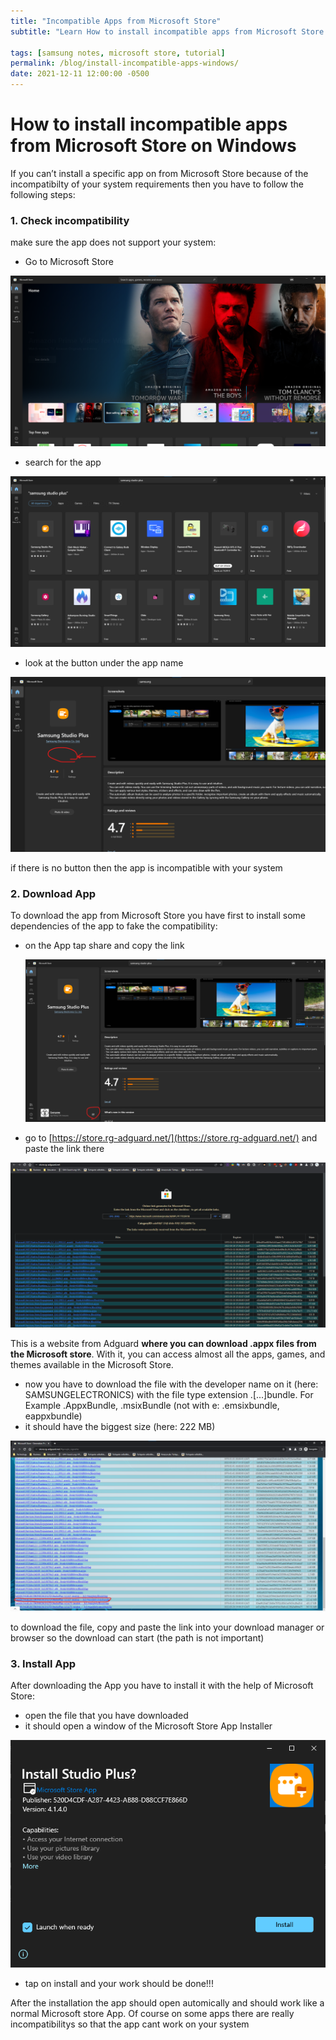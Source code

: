 ```yaml
---
title: "Incompatible Apps from Microsoft Store"
subtitle: "Learn How to install incompatible apps from Microsoft Store on Windows"

tags: [samsung notes, microsoft store, tutorial]
permalink: /blog/install-incompatible-apps-windows/
date: 2021-12-11 12:00:00 -0500
---
```


# How to install incompatible apps from Microsoft Store on Windows

If you can’t install a specific app on from Microsoft Store because of the incompatibilty of your system requirements then you have to follow the following steps:

### 1. Check incompatibility

make sure the app does not support your system:

- Go to Microsoft Store

![Untitled](/assets/img/blog/2021-12-11-how-to-install-incompatible-apps/fda47154296f44988156928eb77bdd10.png)

- search for the app

![Untitled](/assets/img/blog/2021-12-11-how-to-install-incompatible-apps/dd24fe8e81cc443ba34fdb58f8a767b9.png)

- look at the button under the app name

![Untitled](/assets/img/blog/2021-12-11-how-to-install-incompatible-apps/95297194e329402b80a42a8406f6d0d4.png)

if there is no button then the app is incompatible with your system

### 2. Download App

To download the app from Microsoft Store you have first to install some dependencies of the app to fake the compatibility:

- on the App tap share and copy the link
    
    ![Untitled](/assets/img/blog/2021-12-11-how-to-install-incompatible-apps/fe670f2b15894825b34b6e88cec8602d.png)
    
- go to [https://store.rg-adguard.net/](https://store.rg-adguard.net/) and paste the link there

![Untitled](/assets/img/blog/2021-12-11-how-to-install-incompatible-apps/9bed311538b84e01bd4d867d3ae769c0.png)

This is a website from Adguard **where you can download .appx files from the Microsoft store**. With it, you can access almost all the apps, games, and themes available in the Microsoft Store.

- now you have to download the file with the developer name on it (here: SAMSUNGELECTRONICS) with the file type extension .[...]bundle. For Example .AppxBundle, .msixBundle (not with e: .emsixbundle, eappxbundle)
- it should have the biggest size (here: 222 MB)

![Untitled](/assets/img/blog/2021-12-11-how-to-install-incompatible-apps/6800ea6bd79a4849aa0e7327a50df4ea.png)

to download the file, copy and paste the link into your download manager or browser so the download can start (the path is not important)

### 3. Install App

After downloading the App you have to install it with the help of Microsoft Store:

- open the file that you have downloaded
- it should open a window of the Microsoft Store App Installer

![Untitled](/assets/img/blog/2021-12-11-how-to-install-incompatible-apps/d11ae92a2f2b4eedae555f3dcbd42047.png)

- tap on install and your work should be done!!!

After the installation the app should open automically and should work like a normal Microsoft store App. Of course on some apps there are really incompatibilitys so that the app cant work on your system